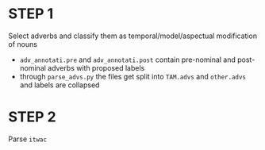 # STEP 1

Select adverbs and classify them as temporal/model/aspectual modification of nouns

* `adv_annotati.pre` and `adv_annotati.post` contain pre-nominal and post-nominal adverbs with proposed labels
* through `parse_advs.py` the files get split into `TAM.advs` and `other.advs` and labels are collapsed


# STEP 2

Parse `itwac`
